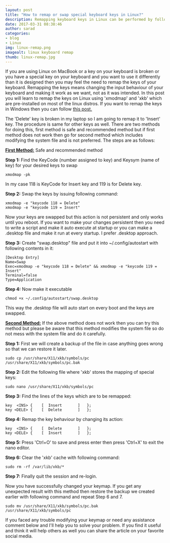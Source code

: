 ```yaml
---
layout: post
title: "How to remap or swap special keyboard keys in Linux?"
description: Remapping keyboard keys in Linux can be performed by following two methods. If a key is broken or you need to change the functionality of certain key, keyboard remapping is necessary. You can tweak the keys to function differently with following command.
date: 2017-03-31 08:38:46
author: sarad
categories:
- blog
- Linux
img: linux-remap.png
imagealt: linux keyboard remap
thumb: linux-remap.jpg
---
```


If you are using Linux on MacBook or a key on your keyboard is broken or you have a special key on your keyboard and you want to use it differently than it is designed then you may feel the need to remap the keys of your keyboard. Remapping the keys means changing the input behaviour of your keyboard and making it work as we want, not as it was intended. In this post you will learn to remap the keys on Linux using 'xmodmap' and 'xkb' which are pre-installed on most of the linux distros. If you want to remap the keys in Windows then you can follow <a href="/blog/windows/remap-key-in-windows"> this post.</a>  <!--more-->

The 'Delete' key is broken in my laptop so I am going to remap it to 'Insert' key. The procedure is same for other keys as well. There are two methods for doing this, first method is safe and recommended method but if first method does not work then go for second method which includes modifying the system file and is not preferred. The steps are as follows:

<b><u>First Method:</u></b> Safe and recommended method

<b>Step 1:</b> Find the KeyCode (number assigned to key) and Keysym (name of key) for your desired keys to swap

	xmodmap -pk

In my case 118 is KeyCode for Insert key and 119 is for Delete key.

<b>Step 2:</b> Swap the keys by issuing following command:

	xmodmap -e "keycode 118 = Delete"
	xmodmap -e "keycode 119 = Insert"

Now your keys are swapped but this action is not persistent and only works until you reboot. If you want to make your changes persistent then you need to write a script and make it auto execute at startup or you can make a .desktop file and make it run at every startup. I prefer .desktop approach.

<b>Step 3:</b> Create "swap.desktop" file and put it into ~/.config/autostart with following contents in it:

	[Desktop Entry]
	Name=Swap
	Exec=xmodmap -e "keycode 118 = Delete" && xmodmap -e "keycode 119 = Insert"
	Terminal=false
	Type=Application

<b>Step 4:</b> Now make it executable

	chmod +x ~/.config/autostart/swap.desktop

This way the .desktop file will auto start on every boot and the keys are swapped.

<b><u>Second Method:</u></b> If the above method does not work then you can try this method but please be aware that this method modifies the system file so do not mess with the system file and do it carefully.

<b>Step 1:</b> First we will create a backup of the file in case anything goes wrong so that we can restore it later.

	sudo cp /usr/share/X11/xkb/symbols/pc /usr/share/X11/xkb/symbols/pc.bak

<b>Step 2:</b> Edit the following file where 'xkb' stores the mapping of special keys:

	sudo nano /usr/share/X11/xkb/symbols/pc

<b>Step 3:</b> Find the lines of the keys which are to be remapped:

	key  <INS> {	[  Insert		]	};
	key <DELE> {	[  Delete		]	};

<b>Step 4:</b> Remap the key behaviour by changing its action:

	key  <INS> {	[  Delete		]	};
	key <DELE> {	[  Insert		]	};

<b>Step 5:</b> Press 'Ctrl+O' to save and press enter then press 'Ctrl+X' to exit the nano editor.

<b>Step 6:</b> Clear the 'xkb' cache with following command:

	sudo rm -rf /var/lib/xkb/*

<b>Step 7:</b> Finally quit the session and re-login.

Now you have successfully changed your keymap. If you get any unexpected result with this method then restore the backup we created earlier with following command and repeat Step 6 and 7.

	sudo mv /usr/share/X11/xkb/symbols/pc.bak /usr/share/X11/xkb/symbols/pc

 If you faced any trouble modifying your keymap or need any assistance comment below and I'll help you to solve your problem. If you find it useful and think it will help others as well you can share the article on your favorite social media.
